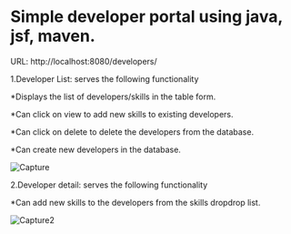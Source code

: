 # Simple developer portal using java, jsf, maven.

URL: http://localhost:8080/developers/

1.Developer List: serves the following functionality

*Displays the list of developers/skills in the table form.

*Can click on view to add new skills to existing developers.

*Can click on delete to delete the developers from the database.

*Can create new developers in the database.

![Capture](https://user-images.githubusercontent.com/101384977/232806160-7d110adc-fc00-4750-870b-65fb11808e6f.PNG)

2.Developer detail: serves the following functionality

*Can add new skills to the developers from the skills dropdrop list.

![Capture2](https://user-images.githubusercontent.com/101384977/232807217-16c9c9a9-f710-4c0a-8a42-c245bbd7b437.PNG)


